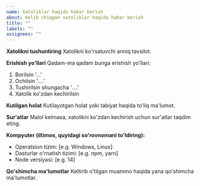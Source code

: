 ```yaml
---
name: Xatoliklar haqida habar berish
about: Kelib chiqgan xatoliklar haqida habar berish
title: ""
labels: ""
assignees: ""
---
```


**Xatolikni tushuntiring** Xatolikni ko'rsatuvchi anniq tavsilot.

**Erishish yo'llari** Qadam-ma qadam bunga erishish yo'llari:

1. Borilsin '...'
2. Ochilsin '....'
3. Tushirilsin shungacha '....'
4. Xatolik ko'zdan kechirilsin

**Kutilgan holat** Kutilayotgan holat yoki tabiyat haqida to'liq ma'lumot.

**Sur'atlar** Malol kelmasa, xatolikni ko'zdan kechirish uchun sur'atlar taqdim
eting.

**Kompyuter (iltimos, quyidagi so'rovnomani to'ldiring):**

-   Operatsion tizim: [e.g. Windows, Linux]
-   Dasturlar o'rnatish tizimi: [e.g. npm, yarn]
-   Node versiyasi: [e.g. 14]

**Qo'shimcha ma'lumotlar** Keltirib o'tilgan muammo haqida yana qo'shimcha
ma'lumotlar.
